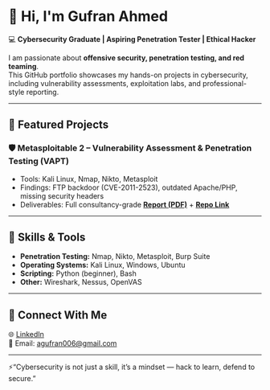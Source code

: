 # 👋 Hi, I'm Gufran Ahmed  

💻 **Cybersecurity Graduate | Aspiring Penetration Tester | Ethical Hacker**  

I am passionate about **offensive security, penetration testing, and red teaming**.  
This GitHub portfolio showcases my hands-on projects in cybersecurity, including vulnerability assessments, exploitation labs, and professional-style reporting.  

---

## 🔹 Featured Projects  

### 🛡️ Metasploitable 2 – Vulnerability Assessment & Penetration Testing (VAPT)  
- Tools: Kali Linux, Nmap, Nikto, Metasploit  
- Findings: FTP backdoor (CVE-2011-2523), outdated Apache/PHP, missing security headers  
- Deliverables: Full consultancy-grade **[Report (PDF)](https://github.com/agufran006/Metasploitable2-VAPT/tree/main/report)** + **[Repo Link](https://github.com/agufran006/Metasploitable2-VAPT)**  

---

## 🔹 Skills & Tools  

- **Penetration Testing:** Nmap, Nikto, Metasploit, Burp Suite  
- **Operating Systems:** Kali Linux, Windows, Ubuntu  
- **Scripting:** Python (beginner), Bash  
- **Other:** Wireshark, Nessus, OpenVAS  

---

## 🔹 Connect With Me  
🌐 [LinkedIn](https://www.linkedin.com/in/gufran-uh/)  
📧 Email: agufran006@gmail.com 

---
⚡“Cybersecurity is not just a skill, it’s a mindset — hack to learn, defend to secure.”

